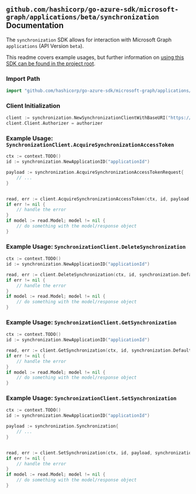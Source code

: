 
## `github.com/hashicorp/go-azure-sdk/microsoft-graph/applications/beta/synchronization` Documentation

The `synchronization` SDK allows for interaction with Microsoft Graph `applications` (API Version `beta`).

This readme covers example usages, but further information on [using this SDK can be found in the project root](https://github.com/hashicorp/go-azure-sdk/tree/main/docs).

### Import Path

```go
import "github.com/hashicorp/go-azure-sdk/microsoft-graph/applications/beta/synchronization"
```


### Client Initialization

```go
client := synchronization.NewSynchronizationClientWithBaseURI("https://graph.microsoft.com")
client.Client.Authorizer = authorizer
```


### Example Usage: `SynchronizationClient.AcquireSynchronizationAccessToken`

```go
ctx := context.TODO()
id := synchronization.NewApplicationID("applicationId")

payload := synchronization.AcquireSynchronizationAccessTokenRequest{
	// ...
}


read, err := client.AcquireSynchronizationAccessToken(ctx, id, payload, synchronization.DefaultAcquireSynchronizationAccessTokenOperationOptions())
if err != nil {
	// handle the error
}
if model := read.Model; model != nil {
	// do something with the model/response object
}
```


### Example Usage: `SynchronizationClient.DeleteSynchronization`

```go
ctx := context.TODO()
id := synchronization.NewApplicationID("applicationId")

read, err := client.DeleteSynchronization(ctx, id, synchronization.DefaultDeleteSynchronizationOperationOptions())
if err != nil {
	// handle the error
}
if model := read.Model; model != nil {
	// do something with the model/response object
}
```


### Example Usage: `SynchronizationClient.GetSynchronization`

```go
ctx := context.TODO()
id := synchronization.NewApplicationID("applicationId")

read, err := client.GetSynchronization(ctx, id, synchronization.DefaultGetSynchronizationOperationOptions())
if err != nil {
	// handle the error
}
if model := read.Model; model != nil {
	// do something with the model/response object
}
```


### Example Usage: `SynchronizationClient.SetSynchronization`

```go
ctx := context.TODO()
id := synchronization.NewApplicationID("applicationId")

payload := synchronization.Synchronization{
	// ...
}


read, err := client.SetSynchronization(ctx, id, payload, synchronization.DefaultSetSynchronizationOperationOptions())
if err != nil {
	// handle the error
}
if model := read.Model; model != nil {
	// do something with the model/response object
}
```
